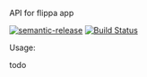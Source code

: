 API for flippa app

[![semantic-release](https://img.shields.io/badge/%20%20%F0%9F%93%A6%F0%9F%9A%80-semantic--release-e10079.svg)](https://github.com/semantic-release/semantic-release)
[![Build Status](https://travis-ci.org/hobochild/flippa-api.svg?branch=add-ci)](https://travis-ci.org/hobochild/flippa-api)


Usage:

todo
